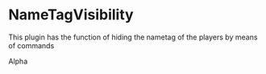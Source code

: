 # NameTagVisibility
This plugin has the function of hiding the nametag of the players by means of commands

Alpha
